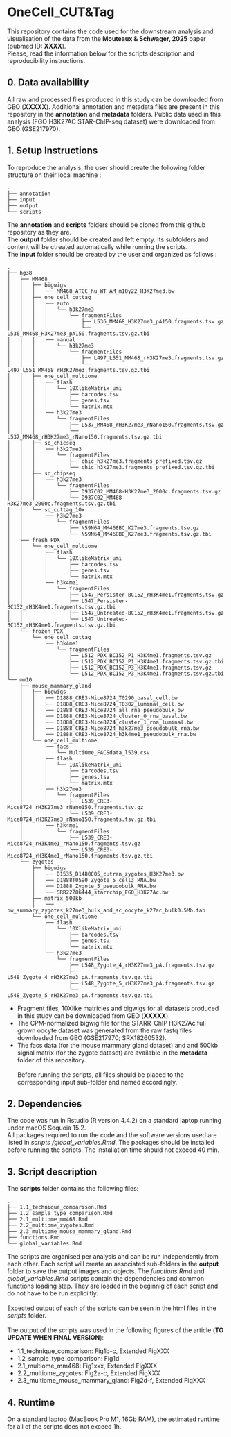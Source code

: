 # OneCell_CUT&Tag

This repository contains the code used for the downstream analysis and visualisation of the data from the **Mouteaux & Schwager, 2025** paper (pubmed ID: **XXXX**).
\
Please, read the information below for the scripts description and reproducibility instructions.

## 0. Data availability
All raw and processed files produced in this study can be downloaded from GEO (**XXXXX**). 
Additional annotation and metadata files are present in this repository in the **annotation** and **metadata** folders.
Public data used in this analysis (FGO H3K27AC STAR-ChIP-seq dataset) were downloaded from GEO (GSE217970).

## 1. Setup Instructions
To reproduce the analysis, the user should create the following folder structure on their local machine : 

```
.
├── annotation
├── input
├── output
└── scripts

```
The **annotation** and **scripts** folders should be cloned from this github repository as they are.
\
The **output** folder should be created and left empty. Its subfolders and content will be ctreated automatically while running the scripts. 
\
The **input** folder should be created by the user and organized as follows :

```
.
├── hg38
│   ├── MM468
│   │   ├── bigwigs
│   │   │   └── MM468_ATCC_hu_WT_AM_m10y22_H3K27me3.bw
│   │   ├── one_cell_cuttag
│   │   │   ├── auto
│   │   │   │   └── h3k27me3
│   │   │   │       └── fragmentFiles
│   │   │   │           ├── L536_MM468_H3K27me3_pA150.fragments.tsv.gz
│   │   │   │           └── L536_MM468_H3K27me3_pA150.fragments.tsv.gz.tbi
│   │   │   └── manual
│   │   │       └── h3k27me3
│   │   │           └── fragmentFiles
│   │   │               ├── L497_L551_MM468_rH3K27me3.fragments.tsv.gz
│   │   │               └── L497_L551_MM468_rH3K27me3.fragments.tsv.gz.tbi
│   │   ├── one_cell_multiome
│   │   │   ├── flash
│   │   │   │   └── 10XlikeMatrix_umi
│   │   │   │       ├── barcodes.tsv
│   │   │   │       ├── genes.tsv
│   │   │   │       └── matrix.mtx
│   │   │   └── h3k27me3
│   │   │       └── fragmentFiles
│   │   │           ├── L537_MM468_rH3K27me3_rNano150.fragments.tsv.gz
│   │   │           └── L537_MM468_rH3K27me3_rNano150.fragments.tsv.gz.tbi
│   │   ├── sc_chicseq
│   │   │   └── h3k27me3
│   │   │       └── fragmentFiles
│   │   │           ├── chic_h3k27me3.fragments_prefixed.tsv.gz
│   │   │           └── chic_h3k27me3.fragments_prefixed.tsv.gz.tbi
│   │   ├── sc_chipseq
│   │   │   └── h3k27me3
│   │   │       └── fragmentFiles
│   │   │           ├── D937C02_MM468-H3K27me3_2000c.fragments.tsv.gz
│   │   │           └── D937C02_MM468-H3K27me3_2000c.fragments.tsv.gz.tbi
│   │   └── sc_cuttag_10x
│   │       └── h3k27me3
│   │           └── fragmentFiles
│   │               ├── N59N64_MM468BC_K27me3.fragments.tsv.gz
│   │               └── N59N64_MM468BC_K27me3.fragments.tsv.gz.tbi
│   ├── fresh_PDX
│   │   └── one_cell_multiome
│   │       ├── flash
│   │       │   └── 10XlikeMatrix_umi
│   │       │       ├── barcodes.tsv
│   │       │       ├── genes.tsv
│   │       │       └── matrix.mtx
│   │       └── h3k4me1
│   │           └── fragmentFiles
│   │               ├── L547_Persister-BC152_rH3K4me1.fragments.tsv.gz
│   │               ├── L547_Persister-BC152_rH3K4me1.fragments.tsv.gz.tbi
│   │               ├── L547_Untreated-BC152_rH3K4me1.fragments.tsv.gz
│   │               └── L547_Untreated-BC152_rH3K4me1.fragments.tsv.gz.tbi
│   └── frozen_PDX
│       └── one_cell_cuttag
│           └── h3k4me1
│               └── fragmentFiles
│                   ├── L512_PDX_BC152_P1_H3K4me1.fragments.tsv.gz
│                   ├── L512_PDX_BC152_P1_H3K4me1.fragments.tsv.gz.tbi
│                   ├── L512_PDX_BC152_P3_H3K4me1.fragments.tsv.gz
│                   └── L512_PDX_BC152_P3_H3K4me1.fragments.tsv.gz.tbi
└── mm10
    ├── mouse_mammary_gland
    │   ├── bigwigs
    │   │   ├── D1888_CRE3-Mice8724_T0290_basal_cell.bw
    │   │   ├── D1888_CRE3-Mice8724_T0302_luminal_cell.bw
    │   │   ├── D1888_CRE3-Mice8724_all_rna_pseudobulk.bw
    │   │   ├── D1888_CRE3-Mice8724_cluster_0_rna_basal.bw
    │   │   ├── D1888_CRE3-Mice8724_cluster_1_rna_luminal.bw
    │   │   ├── D1888_CRE3-Mice8724_h3k27me3_pseudobulk_rna.bw
    │   │   └── D1888_CRE3-Mice8724_h3k4me1_pseudobulk_rna.bw
    │   └── one_cell_multiome
    │       ├── facs
    │       │   └── MultiOme_FACSdata_l539.csv
    │       ├── flash
    │       │   └── 10XlikeMatrix_umi
    │       │       ├── barcodes.tsv
    │       │       ├── genes.tsv
    │       │       └── matrix.mtx
    │       ├── h3k27me3
    │       │   └── fragmentFiles
    │       │       ├── L539_CRE3-Mice8724_rH3K27me3_rNano150.fragments.tsv.gz
    │       │       └── L539_CRE3-Mice8724_rH3K27me3_rNano150.fragments.tsv.gz.tbi
    │       └── h3k4me1
    │           └── fragmentFiles
    │               ├── L539_CRE3-Mice8724_rH3K4me1_rNano150.fragments.tsv.gz
    │               └── L539_CRE3-Mice8724_rH3K4me1_rNano150.fragments.tsv.gz.tbi
    └── zygotes
        ├── bigwigs
        │   ├── D1535_D1480C05_cutran_zygotes_H3K27me3.bw
        │   ├── D1888T0590_Zygote_5_cell3_RNA.bw
        │   ├── D1888_Zygote_5_pseudobulk_RNA.bw
        │   └── SRR22286444_starrchip_FGO_H3K27Ac.bw
        ├── matrix_500kb
        │   └── bw_summary_zygotes_k27me3_bulk_and_sc_oocyte_k27ac_bulk0.5Mb.tab
        └── one_cell_multiome
            ├── flash
            │   └── 10XlikeMatrix_umi
            │       ├── barcodes.tsv
            │       ├── genes.tsv
            │       └── matrix.mtx
            └── h3k27me3
                └── fragmentFiles
                    ├── L548_Zygote_4_rH3K27me3_pA.fragments.tsv.gz
                    ├── L548_Zygote_4_rH3K27me3_pA.fragments.tsv.gz.tbi
                    ├── L548_Zygote_5_rH3K27me3_pA.fragments.tsv.gz
                    └── L548_Zygote_5_rH3K27me3_pA.fragments.tsv.gz.tbi
```

- Fragment files, 10Xlike matricies and bigwigs for all datasets produced in this study can be downloaded from GEO (**XXXXX**).
- The CPM-normalized bigwig file for the STARR-ChIP H3K27Ac full grown oocyte dataset was generated from the raw fastq files downloaded from GEO (GSE217970; SRX18260532).
- The facs data (for the mouse mammary gland dataset) and and 500kb signal matrix (for the zygote dataset) are available in the **metadata** folder of this repository. 
\
\
Before running the scripts, all files should be placed to the corresponding input sub-folder and named accordingly.

## 2. Dependencies
The code was run in Rstudio (R version 4.4.2) on a standard laptop running under macOS Sequoia 15.2. 
\
All packages required to run the code and the software versions used are listed in *scripts
/global_variables.Rmd*. The packages should be installed before running the scripts. 
The installation time should not exceed 40 min.

## 3. Script description 
The **scripts** folder contains the following files:
```
.
├── 1.1_technique_comparison.Rmd
├── 1.2_sample_type_comparison.Rmd
├── 2.1_multiome_mm468.Rmd
├── 2.2_multiome_zygotes.Rmd
├── 2.3_multiome_mouse_mammary_gland.Rmd
├── functions.Rmd
└── global_variables.Rmd

```
The scripts are organised per analysis and can be run independently from each other. Each script will create an associated sub-folders in the **output** folder to save the output images and objects.
The *functions.Rmd* and *global_variables.Rmd* scripts contain the dependencies and common functions loading step. They are loaded in the beginnig of each script and do not have to be run expliciltly. 
\
\
Expected output of each of the scripts can be seen in the html files in the *scripts* folder. 
\
\
The output of the scripts was used in the following figures of the article (**TO UPDATE WHEN FINAL VERSION**):
- 1.1_technique_comparison: Fig1b-c, Extended FigXXX
- 1.2_sample_type_comparison: Fig1d
- 2.1_multiome_mm468: Fig1xxx, Extended FigXXX
- 2.2_multiome_zygotes: Fig2a-c, Extended FigXXX
- 2.3_multiome_mouse_mammary_gland: Fig2d-f, Extended FigXXX

## 4. Runtime
On a standard laptop (MacBook Pro M1, 16Gb RAM), the estimated runtime for all of the scripts does not exceed 1h.


